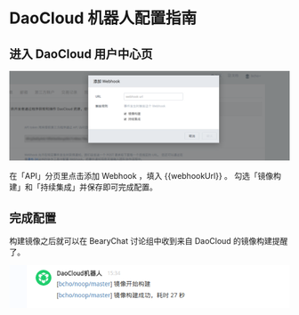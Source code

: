# DaoCloud 机器人配置指南

## 进入 DaoCloud 用户中心页

![](/tutorials/image/daocloud_settings.png)

在「API」分页里点击添加 Webhook ，填入 {{webhookUrl}} 。
勾选「镜像构建」和「持续集成」并保存即可完成配置。

## 完成配置

构建镜像之后就可以在 BearyChat 讨论组中收到来自 DaoCloud 的镜像构建提醒了。

![](/tutorials/image/daocloud_example.png)
